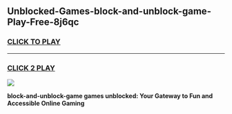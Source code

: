 
## Unblocked-Games-block-and-unblock-game-Play-Free-8j6qc
<h3>
<a href="https://premium76.site?title=block-and-unblock-game&ref=23A">CLICK TO PLAY</a></h3>
<hr>

<h3>
<a href="https://premium76.site?title=block-and-unblock-game&ref=23A">CLICK 2 PLAY</a>
  
</h3>

<a href="https://premium76.site?title=block-and-unblock-game&ref=23A"><img src="https://clearcache.store/games.png"></a>


**block-and-unblock-game games unblocked: Your Gateway to Fun and Accessible Online Gaming**
